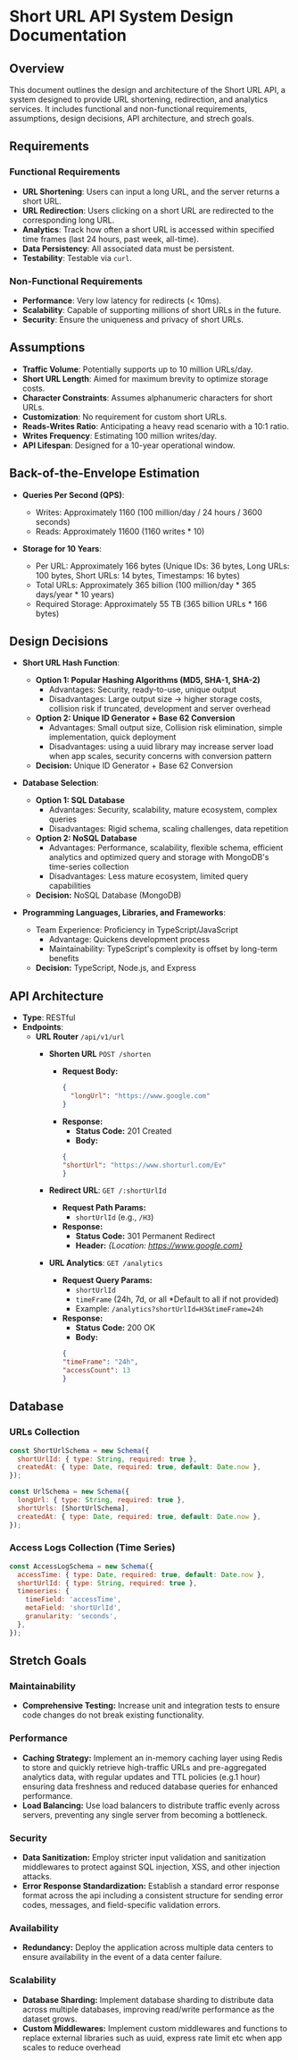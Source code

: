 # Short URL API System Design Documentation

## Overview

This document outlines the design and architecture of the Short URL API, a system designed to provide URL shortening, redirection, and analytics services. It includes functional and non-functional requirements, assumptions, design decisions, API architecture, and strech goals.

## Requirements

### Functional Requirements

- **URL Shortening**: Users can input a long URL, and the server returns a short URL.
- **URL Redirection**: Users clicking on a short URL are redirected to the corresponding long URL.
- **Analytics**: Track how often a short URL is accessed within specified time frames (last 24 hours, past week, all-time).
- **Data Persistency**: All associated data must be persistent.
- **Testability**: Testable via `curl`.

### Non-Functional Requirements

- **Performance**: Very low latency for redirects (< 10ms).
- **Scalability**: Capable of supporting millions of short URLs in the future.
- **Security**: Ensure the uniqueness and privacy of short URLs.

## Assumptions

- **Traffic Volume**: Potentially supports up to 10 million URLs/day.
- **Short URL Length**: Aimed for maximum brevity to optimize storage costs.
- **Character Constraints**: Assumes alphanumeric characters for short URLs.
- **Customization**: No requirement for custom short URLs.
- **Reads-Writes Ratio**: Anticipating a heavy read scenario with a 10:1 ratio.
- **Writes Frequency**: Estimating 100 million writes/day.
- **API Lifespan**: Designed for a 10-year operational window.

## Back-of-the-Envelope Estimation

- **Queries Per Second (QPS)**:
  - Writes: Approximately 1160 (100 million/day / 24 hours / 3600 seconds)
  - Reads: Approximately 11600 (1160 writes * 10)

- **Storage for 10 Years**:
  - Per URL: Approximately 166 bytes (Unique IDs: 36 bytes, Long URLs: 100 bytes, Short URLs: 14 bytes, Timestamps: 16 bytes)
  - Total URLs: Approximately 365 billion (100 million/day * 365 days/year * 10 years)
  - Required Storage: Approximately 55 TB (365 billion URLs * 166 bytes)

## Design Decisions

- **Short URL Hash Function**:
  - **Option 1: Popular Hashing Algorithms (MD5, SHA-1, SHA-2)**
    - Advantages: Security, ready-to-use, unique output
    - Disadvantages: Large output size -> higher storage costs, collision risk if truncated, development and server overhead
  - **Option 2: Unique ID Generator + Base 62 Conversion**
    - Advantages: Small output size, Collision risk elimination, simple implementation, quick deployment
    - Disadvantages: using a uuid library may increase server load when app scales, security concerns with conversion pattern
  - **Decision:** Unique ID Generator + Base 62 Conversion

- **Database Selection**:
  - **Option 1: SQL Database**
    - Advantages: Security, scalability, mature ecosystem, complex queries
    - Disadvantages: Rigid schema, scaling challenges, data repetition
  - **Option 2: NoSQL Database**
    - Advantages: Performance, scalability, flexible schema, efficient analytics and optimized query and storage with MongoDB's time-series collection
    - Disadvantages: Less mature ecosystem, limited query capabilities
  - **Decision:** NoSQL Database (MongoDB)

- **Programming Languages, Libraries, and Frameworks**:
  - Team Experience: Proficiency in TypeScript/JavaScript
    - Advantage: Quickens development process
    - Maintainability: TypeScript's complexity is offset by long-term benefits
  - **Decision:** TypeScript, Node.js, and Express

## API Architecture

- **Type**: RESTful
- **Endpoints**:
  - **URL Router** `/api/v1/url`
    - **Shorten URL** `POST /shorten`
      - **Request Body:**
        ```json
        {
          "longUrl": "https://www.google.com"
        }
      - **Response:**
          - **Status Code:** 201 Created
          - **Body:**
          ```json
        {
          "shortUrl": "https://www.shorturl.com/Ev"
        }
    - **Redirect URL**: `GET /:shortUrlId`
      - **Request Path Params:**
          - `shortUrlId` (e.g., `/H3`)
      - **Response:**
          - **Status Code:** 301 Permanent Redirect
          - **Header:** *{Location: https://www.google.com}*

    - **URL Analytics**: `GET /analytics`
      - **Request Query Params:**
          - `shortUrlId`
          - `timeFrame` (24h, 7d, or all *Default to all if not provided)
          - Example: `/analytics?shortUrlId=H3&timeFrame=24h`
      - **Response:**
          - **Status Code:** 200 OK
          - **Body:**
          ```json
        {
          "timeFrame": "24h",
          "accessCount": 13
        }

## Database

### URLs Collection
```javascript
const ShortUrlSchema = new Schema({
  shortUrlId: { type: String, required: true },
  createdAt: { type: Date, required: true, default: Date.now },
});

const UrlSchema = new Schema({
  longUrl: { type: String, required: true },
  shortUrls: [ShortUrlSchema],
  createdAt: { type: Date, required: true, default: Date.now },
});
```
### Access Logs Collection (Time Series)
```javascript
const AccessLogSchema = new Schema({
  accessTime: { type: Date, required: true, default: Date.now },
  shortUrlId: { type: String, required: true },
  timeseries: {
    timeField: 'accessTime',
    metaField: 'shortUrlId',
    granularity: 'seconds',
  },
});
```

## Stretch Goals

### Maintainability

- **Comprehensive Testing:** Increase unit and integration tests to ensure code changes do not break existing functionality.

### Performance

- **Caching Strategy:** Implement an in-memory caching layer using Redis to store and quickly retrieve high-traffic URLs and pre-aggregated analytics data, with regular updates and TTL policies (e.g.1 hour) ensuring data freshness and reduced database queries for enhanced performance.
- **Load Balancing:** Use load balancers to distribute traffic evenly across servers, preventing any single server from becoming a bottleneck.

### Security

- **Data Sanitization:** Employ stricter input validation and sanitization middlewares to protect against SQL injection, XSS, and other injection attacks.
- **Error Response Standardization:** Establish a standard error response format across the api including a consistent structure for sending error codes, messages, and field-specific validation errors.

### Availability

- **Redundancy:** Deploy the application across multiple data centers to ensure availability in the event of a data center failure.

### Scalability

- **Database Sharding:** Implement database sharding to distribute data across multiple databases, improving read/write performance as the dataset grows.
- **Custom Middlewares:** Implement custom middlewares and functions to replace external libraries such as uuid, express rate limit etc when app scales to reduce overhead
